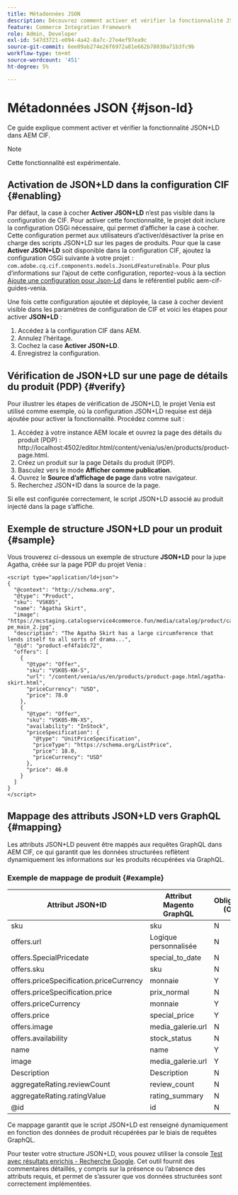 ```yaml
---
title: Métadonnées JSON
description: Découvrez comment activer et vérifier la fonctionnalité JSON+LD dans AEM CIF.
feature: Commerce Integration Framework
role: Admin, Developer
exl-id: 547d3721-e094-4a42-8a7c-27e4ef97ea9c
source-git-commit: 6ee09ab274e26f6972a81e662b78030a71b3fc9b
workflow-type: tm+mt
source-wordcount: '451'
ht-degree: 5%

---
```


# Métadonnées JSON {#json-ld}

Ce guide explique comment activer et vérifier la fonctionnalité JSON+LD dans AEM CIF.

>[!NOTE]
>
> Cette fonctionnalité est expérimentale.

## Activation de JSON+LD dans la configuration CIF {#enabling}

Par défaut, la case à cocher **Activer JSON+LD** n’est pas visible dans la configuration de CIF. Pour activer cette fonctionnalité, le projet doit inclure la configuration OSGi nécessaire, qui permet d’afficher la case à cocher. Cette configuration permet aux utilisateurs d’activer/désactiver la prise en charge des scripts JSON+LD sur les pages de produits.
Pour que la case **Activer JSON+LD** soit disponible dans la configuration CIF, ajoutez la configuration OSGi suivante à votre projet : `
com.adobe.cq.cif.components.models.JsonLdFeatureEnable`.
Pour plus d’informations sur l’ajout de cette configuration, reportez-vous à la section [Ajoute une configuration pour Json-Ld](https://github.com/adobe/aem-cif-guides-venia/blob/main/ui.config/src/main/content/jcr_root/apps/venia/osgiconfig/config/com.adobe.cq.cif.components.models.JsonLdFeatureEnable.cfg.json) dans le référentiel public aem-cif-guides-venia.

Une fois cette configuration ajoutée et déployée, la case à cocher devient visible dans les paramètres de configuration de CIF et voici les étapes pour activer **JSON+LD** :

1. Accédez à la configuration CIF dans AEM.
1. Annulez l’héritage.
1. Cochez la case **Activer JSON+LD**.
1. Enregistrez la configuration.

## Vérification de JSON+LD sur une page de détails du produit (PDP) {#verify}

Pour illustrer les étapes de vérification de JSON+LD, le projet Venia est utilisé comme exemple, où la configuration JSON+LD requise est déjà ajoutée pour activer la fonctionnalité. Procédez comme suit :

1. Accédez à votre instance AEM locale et ouvrez la page des détails du produit (PDP) : http://localhost:4502/editor.html/content/venia/us/en/products/product-page.html.
1. Créez un produit sur la page Détails du produit (PDP).
1. Basculez vers le mode **Afficher comme publication**.
1. Ouvrez le **Source d’affichage de page** dans votre navigateur.
1. Recherchez JSON+ID dans la source de la page.

Si elle est configurée correctement, le script JSON+LD associé au produit injecté dans la page s’affiche.

## Exemple de structure JSON+LD pour un produit {#sample}

Vous trouverez ci-dessous un exemple de structure **JSON+LD** pour la jupe Agatha, créée sur la page PDP du projet Venia :

```
<script type="application/ld+json">
{
  "@context": "http://schema.org",
  "@type": "Product",
  "sku": "VSK05",
  "name": "Agatha Skirt",
  "image": "https://mcstaging.catalogservice4commerce.fun/media/catalog/product/cache/926ea6fc2ad48a7202ff4587b6c2768e/v/s/vsk05-pe_main_2.jpg",
  "description": "The Agatha Skirt has a large circumference that lends itself to all sorts of drama...",
  "@id": "product-ef4fa1dc72",
  "offers": [
    {
      "@type": "Offer",
      "sku": "VSK05-KH-S",
      "url": "/content/venia/us/en/products/product-page.html/agatha-skirt.html",
      "priceCurrency": "USD",
      "price": 78.0
    },
    {
      "@type": "Offer",
      "sku": "VSK05-RN-XS",
      "availability": "InStock",
      "priceSpecification": {
        "@type": "UnitPriceSpecification",
        "priceType": "https://schema.org/ListPrice",
        "price": 18.0,
        "priceCurrency": "USD"
      },
      "price": 46.0
    }
  ]
}
</script>
```

## Mappage des attributs JSON+LD vers GraphQL {#mapping}

Les attributs JSON+LD peuvent être mappés aux requêtes GraphQL dans AEM CIF, ce qui garantit que les données structurées reflètent dynamiquement les informations sur les produits récupérées via GraphQL.

### Exemple de mappage de produit {#example}

| Attribut JSON+ID | Attribut Magento GraphQL | Obligatoire (O/N) |
|---------------------------------|-------------------|---|
| sku | sku | N |
| offers.url | Logique personnalisée | N |
| offers.SpecialPricedate | special_to_date | N |
| offers.sku | sku | N |
| offers.priceSpecification.priceCurrency | monnaie | Y |
| offers.priceSpecification.price | prix_normal | N |
| offers.priceCurrency | monnaie | Y |
| offers.price | special_price | Y |
| offers.image | media_galerie.url | N |
| offers.availability | stock_status | N |
| name | name | Y |
| image | media_galerie.url | Y |
| Description | Description | N |
| aggregateRating.reviewCount | review_count | N |
| aggregateRating.ratingValue | rating_summary | N |
| @id | id | N |

Ce mappage garantit que le script JSON+LD est renseigné dynamiquement en fonction des données de produit récupérées par le biais de requêtes GraphQL.

Pour tester votre structure JSON+LD, vous pouvez utiliser la console [Test avec résultats enrichis - Recherche Google](https://search.google.com/test/rich-results/result?id=wtU3LVIEM8H7Aaf5qqK9qw). Cet outil fournit des commentaires détaillés, y compris sur la présence ou l’absence des attributs requis, et permet de s’assurer que vos données structurées sont correctement implémentées.
